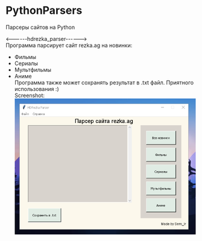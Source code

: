 # PythonParsers
Парсеры сайтов на Python             
            
<------hdrezka_parser------>             
    Программа парсирует сайт rezka.ag на новинки:            
- Фильмы               
- Сериалы                 
- Мультфильмы             
- Аниме         
    Программа также может сохранять результат в .txt файл. Приятного использования :)           
Screenshot:     
    ![Image alt](https://github.com/Sem-Ir-dev/PythonParsers/blob/main/Screenshots/rezka_screen.png)        
